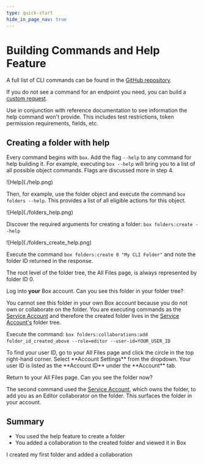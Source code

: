 ```yaml
---
type: quick-start
hide_in_page_nav: true
---
```


# Building Commands and Help Feature

A full list of CLI commands can be found in the [GitHub repository][github].

If you do not see a command for an endpoint you need, you can build a 
[custom request][custom].

<Message type=tip>
   Use in conjunction with reference documentation to see information the 
   help command won't provide. This includes test restrictions, token permission
   requirements, fields, etc. 
</Message> 

## Creating a folder with help

<!--alex ignore executing-->
Every command begins with `box`. Add the flag `--help` to any
command for help building it. For example, executing `box --help` will bring you
to a list of all possible object commands. Flags are discussed more in step 4.

<ImageFrame center>
  ![Help](./help.png)
</ImageFrame>

<!--alex ignore execute-->
Then, for example, use the folder object and execute the command
`box folders --help`. This provides a list of all eligible actions for this
object.

<ImageFrame center>
  ![Help](./folders_help.png)
</ImageFrame>

<!-- markdownlint-disable line-length -->
Discover the required arguments for creating a folder: `box folders:create --help`
<!-- markdownlint-enable line-length -->

<ImageFrame center>
  ![Help](./folders_create_help.png)
</ImageFrame>

<!--alex ignore execute-->
Execute the command `box folders:create 0 "My CLI Folder"` and note the folder
ID returned in the response. 

<Message type=tip>
   The root level of the folder tree, the All Files page, is always represented
   by folder ID 0.
</Message> 

Log into **your** Box account. Can you see this folder in your folder tree?

<!--alex ignore executing-->
You cannot see this folder in your own Box account because you do not own or
collaborate on the folder. You are executing commands as the
[Service Account][sa] and therefore the created folder lives in the
[Service Account's][sa] folder tree.

<!-- markdownlint-disable line-length -->
<!--alex ignore execute-->
Execute the command: `box folders:collaborations:add folder_id_created_above --role=editor --user-id=YOUR_USER_ID`
<!-- markdownlint-enable line-length -->

<Message type=tip>
   To find your user ID, go to your All Files page and click the circle in the
   top right-hand corner. Select **Account Settings** from the dropdown. Your
   user ID is listed as the **Account ID** under the **Account** tab. 
</Message> 

Return to your All Files page. Can you see the folder now?

The second command used the [Service Account][sa], which owns the folder, to add
you as an Editor collaborator on the folder. This surfaces the folder in your 
account.

## Summary

* You used the help feature to create a folder
* You added a collaboration to the created folder and viewed it in Box

<Next>I created my first folder and added a collaboration</Next>

[github]: https://github.com/box/boxcli#command-topics-1
[custom]: https://github.com/box/boxcli/blob/master/docs/request.md
[sa]: g://authentication/user-types/service-account